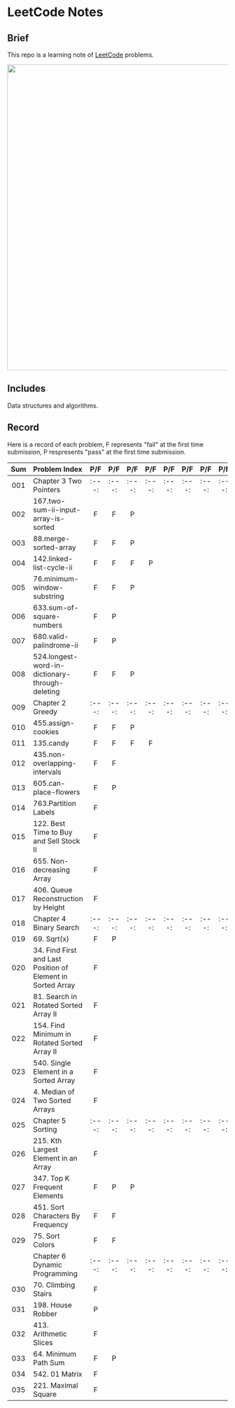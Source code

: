 # LeetCode Notes

## Brief
This repo is a learning note of [LeetCode](https://leetcode.com/) problems.

<p align="center">
  <img src="https://assets.leetcode.com/static_assets/public/webpack_bundles/images/logo-dark.e99485d9b.svg" width="700" align="middle">
</p>

## Includes
Data structures and algorithms.

## Record
Here is a record of each problem, F represents "fail" at the first time submission, P respresents "pass" at the first time submission.

 |  Sum  | Problem Index                                               |  P/F  |  P/F  |  P/F  |  P/F  |  P/F  |  P/F  |  P/F  |  P/F  |  P/F  |  P/F  |  P/F  |  P/F  |
 | :---: | :---------------------------------------------------------- | :---: | :---: | :---: | :---: | :---: | :---: | :---: | :---: | :---: | :---: | :---: | :---: |
 |  001  | Chapter 3 Two Pointers                                      | :---: | :---: | :---: | :---: | :---: | :---: | :---: | :---: | :---: | :---: | :---: | :---: |
 |  002  | 167.two-sum-ii-input-array-is-sorted                        |   F   |   F   |   P   |       |       |       |       |       |       |       |       |       |
 |  003  | 88.merge-sorted-array                                       |   F   |   F   |   P   |       |       |       |       |       |       |       |       |       |
 |  004  | 142.linked-list-cycle-ii                                    |   F   |   F   |   F   |   P   |       |       |       |       |       |       |       |       |
 |  005  | 76.minimum-window-substring                                 |   F   |   F   |   P   |       |       |       |       |       |       |       |       |       |
 |  006  | 633.sum-of-square-numbers                                   |   F   |   P   |       |       |       |       |       |       |       |       |       |       |
 |  007  | 680.valid-palindrome-ii                                     |   F   |   P   |       |       |       |       |       |       |       |       |       |       |
 |  008  | 524.longest-word-in-dictionary-through-deleting             |   F   |   F   |   P   |       |       |       |       |       |       |       |       |       |
 |  009  | Chapter 2 Greedy                                            | :---: | :---: | :---: | :---: | :---: | :---: | :---: | :---: | :---: | :---: | :---: | :---: |
 |  010  | 455.assign-cookies                                          |   F   |   F   |   P   |       |       |       |       |       |       |       |       |       |
 |  011  | 135.candy                                                   |   F   |   F   |   F   |   F   |       |       |       |       |       |       |       |       |
 |  012  | 435.non-overlapping-intervals                               |   F   |   F   |       |       |       |       |       |       |       |       |       |       |
 |  013  | 605.can-place-flowers                                       |   F   |   P   |       |       |       |       |       |       |       |       |       |       |
 |  014  | 763.Partition Labels                                        |   F   |       |       |       |       |       |       |       |       |       |       |       |
 |  015  | 122. Best Time to Buy and Sell Stock II                     |   F   |       |       |       |       |       |       |       |       |       |       |       |
 |  016  | 655. Non-decreasing Array                                   |   F   |       |       |       |       |       |       |       |       |       |       |       |
 |  017  | 406. Queue Reconstruction by Height                         |   F   |       |       |       |       |       |       |       |       |       |       |       |
 |  018  | Chapter 4 Binary Search                                     | :---: | :---: | :---: | :---: | :---: | :---: | :---: | :---: | :---: | :---: | :---: | :---: |
 |  019  | 69. Sqrt(x)                                                 |   F   |   P   |       |       |       |       |       |       |       |       |       |       |
 |  020  | 34. Find First and Last Position of Element in Sorted Array |   F   |       |       |       |       |       |       |       |       |       |       |       |
 |  021  | 81. Search in Rotated Sorted Array II                       |   F   |       |       |       |       |       |       |       |       |       |       |       |
 |  022  | 154. Find Minimum in Rotated Sorted Array II                |   F   |       |       |       |       |       |       |       |       |       |       |       |
 |  023  | 540.  Single Element in a Sorted Array                      |   F   |       |       |       |       |       |       |       |       |       |       |       |
 |  024  | 4. Median of Two Sorted Arrays                              |   F   |       |       |       |       |       |       |       |       |       |       |       |
 |  025  | Chapter 5 Sorting                                           | :---: | :---: | :---: | :---: | :---: | :---: | :---: | :---: | :---: | :---: | :---: | :---: |
 |  026  | 215. Kth Largest Element in an Array                        |   F   |       |       |       |       |       |       |       |       |       |       |       |
 |  027  | 347. Top K Frequent Elements                                |   F   |   P   |   P   |       |       |       |       |       |       |       |       |       |
 |  028  | 451. Sort Characters By Frequency                           |   F   |   F   |       |       |       |       |       |       |       |       |       |       |
 |  029  | 75. Sort Colors                                             |   F   |   F   |       |       |       |       |       |       |       |       |       |       |
 |       | Chapter 6 Dynamic Programming                               | :---: | :---: | :---: | :---: | :---: | :---: | :---: | :---: | :---: | :---: | :---: | :---: |
 |  030  | 70. Climbing Stairs                                         |   F   |       |       |       |       |       |       |       |       |       |       |       |
 |  031  | 198. House Robber                                           |   P   |       |       |       |       |       |       |       |       |       |       |       |
 |  032  | 413. Arithmetic Slices                                      |   F   |       |       |       |       |       |       |       |       |       |       |       |
 |  033  | 64. Minimum Path Sum                                        |   F   |   P   |       |       |       |       |       |       |       |       |       |       |
 |  034  | 542. 01 Matrix                                              |   F   |       |       |       |       |       |       |       |       |       |       |       |
 |  035  | 221. Maximal Square                                         |   F   |       |       |       |       |       |       |       |       |       |       |       |




